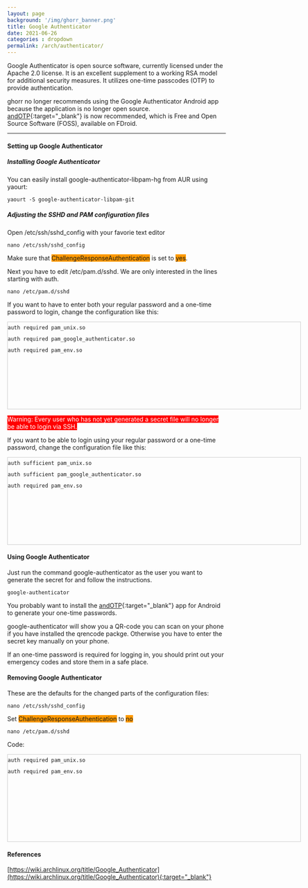 ```yaml
---
layout: page
background: '/img/ghorr_banner.png'
title: Google Authenticator
date: 2021-06-26
categories : dropdown
permalink: /arch/authenticator/
---
```


Google Authenticator is open source software, currently licensed under the Apache 2.0 license. It is an excellent supplement to a working RSA model for additional security measures.  It utilizes one-time passcodes (OTP) to provide authentication.

ghorr no longer recommends using the Google Authenticator Android app because the application is no longer open source. [andOTP](https://f-droid.org/en/packages/org.shadowice.flocke.andotp){:target="_blank"} is now recommended, which is Free and Open Source Software (FOSS), available on FDroid.

____________________________________

#### Setting up Google Authenticator

##### Installing Google Authenticator

You can easily install google-authenticator-libpam-hg from AUR using yaourt:

<code>yaourt -S google-authenticator-libpam-git</code>

##### Adjusting the SSHD and PAM configuration files

Open /etc/ssh/sshd_config with your favorie text editor

<code>nano /etc/ssh/sshd_config</code>

Make sure that <span style="background-color: #ff9900;">ChallengeResponseAuthentication</span> is set to <span style="background-color: #ff9900;">yes</span>.

Next you have to edit /etc/pam.d/sshd. We are only interested in the lines starting with auth.

<code>nano /etc/pam.d/sshd</code>

If you want to have to enter both your regular password and a one-time password to login, change the configuration like this:

<div style="height: 200px; width: 675px; border: 1px solid #cccccc; font-style: normal; font-variant: normal; font-weight: normal; line-height: 26px; font-size-adjust: none; font-stretch: normal; overflow: auto;">
<div class="sites-codeblock sites-codesnippet-block">
<code>auth required pam_unix.so</code><br>
<code>auth required pam_google_authenticator.so</code><br>
<code>auth required pam_env.so</code><br>
</div>
</div>

<span style="background-color: #ff0000; color: #ffffff;">Warning: Every user who has not yet generated a secret file will no longer be able to login via SSH.</span>

If you want to be able to login using your regular password or a one-time password, change the configuration file like this:

<div style="height: 200px; width: 675px; border: 1px solid #cccccc; font-style: normal; font-variant: normal; font-weight: normal; line-height: 26px; font-size-adjust: none; font-stretch: normal; overflow: auto;">
<div class="sites-codeblock sites-codesnippet-block">
<code>auth sufficient pam_unix.so</code><br>
<code>auth sufficient pam_google_authenticator.so</code><br>
<code>auth required pam_env.so</code><br>
</div>
</div>

#### Using Google Authenticator

Just run the command google-authenticator as the user you want to generate the secret for and follow the instructions.

<code>google-authenticator</code>

You probably want to install the [andOTP](https://f-droid.org/en/packages/org.shadowice.flocke.andotp){:target="_blank"} app for Android to generate your one-time passwords.

google-authenticator will show you a QR-code you can scan on your phone if you have installed the qrencode packge. Otherwise you have to enter the secret key manually on your phone.

If an one-time password is required for logging in, you should print out your emergency codes and store them in a safe place.

#### Removing Google Authenticator

These are the defaults for the changed parts of the configuration files:

<code>nano /etc/ssh/sshd_config</code>

Set <span style="background-color: #ff9900;">ChallengeResponseAuthentication</span> to <span style="background-color: #ff9900;">no</span>

<code>nano /etc/pam.d/sshd</code>

Code:

<div style="height: 200px; width: 675px; border: 1px solid #cccccc; font-style: normal; font-variant: normal; font-weight: normal; line-height: 26px; font-size-adjust: none; font-stretch: normal; overflow: auto;">
<div class="sites-codeblock sites-codesnippet-block">
<code>auth required pam_unix.so</code><br>
<code>auth required pam_env.so</code><br>
</div>
</div>

#### References

[https://wiki.archlinux.org/title/Google_Authenticator](https://wiki.archlinux.org/title/Google_Authenticator){:target="_blank"}
